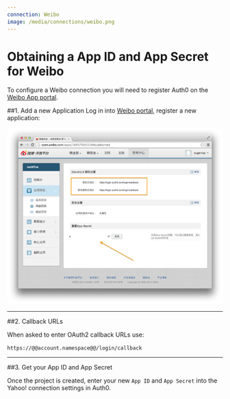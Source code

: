 ```yaml
---
connection: Weibo
image: /media/connections/weibo.png
---
```


# Obtaining a App ID and App Secret for Weibo

To configure a Weibo connection you will need to register Auth0 on the [Weibo App portal](http://open.weibo.com/apps).

##1. Add a new Application
Log in into [Weibo portal](http://open.weibo.com/apps), register a new application:

![](/media/articles/connections/social/weibo/weibo-register-1.png)

---
##2. Callback URLs

When asked to enter OAuth2 callback URLs use:

	https://@@account.namespace@@/login/callback

---
##3. Get your App ID and App Secret

Once the project is created, enter your new `App ID` and `App Secret` into the Yahoo! connection settings in Auth0.
